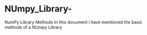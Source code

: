 # NUmpy_Library-
NumPy Library Methods
In this document i have mentioned the basic methods of a NUmpy Library
